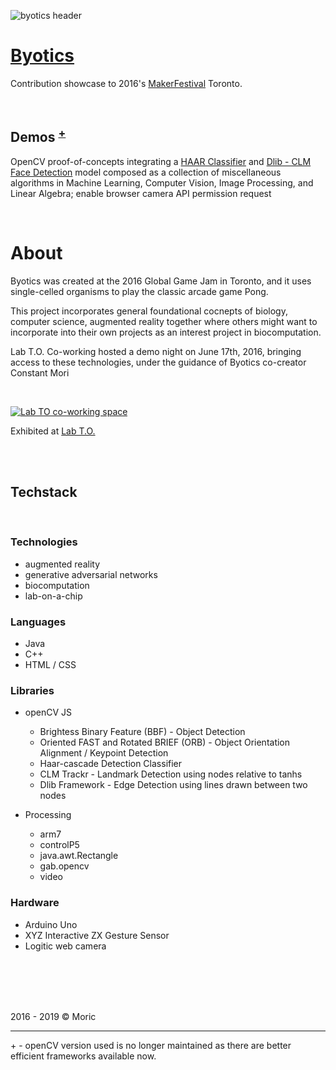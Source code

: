 ![byotics header](https://raw.githubusercontent.com/mori-c/byotics-makerfestival/gh-pages/assets/img/byotics-ggc16.jpg)

# [Byotics](https://github.com/mori-c/byotics)

Contribution showcase to 2016's [MakerFestival](https://web.archive.org/web/20160610063857/http://makerfestival.ca/events/hacking-biology-and-computing/) Toronto. 

<br>

## Demos  <sup>[+](#+)</sup>

OpenCV proof-of-concepts integrating a [HAAR Classifier](https://mori-c.github.io/byotics-makerfestival/jsfeat.html) and [Dlib - CLM Face Detection](https://mori-c.github.io/byotics-makerfestival/index.html) model composed as a collection of miscellaneous algorithms in Machine Learning, Computer Vision, Image Processing, and Linear Algebra; enable browser camera API permission  request

<br>

# About

Byotics was created at the 2016 Global Game Jam in Toronto, and it uses single-celled organisms to play the classic arcade game Pong. 

This project incorporates general foundational cocnepts of biology, computer science, augmented reality together where others might want to incorporate into their own projects as an interest project in biocomputation. 

Lab T.O. Co-working hosted a demo night on June 17th, 2016, bringing access to these technologies, under the guidance of Byotics co-creator Constant Mori

<br>

[![Lab TO co-working space](https://lh5.googleusercontent.com/p/AF1QipNtX2M2RjYCnmQ9dyrBNGlAPAY1h0rKmFAdSp-F)](https://www.google.ca/maps/place/Lab+T.O./@43.6616784,-79.445951,3a,75y,316.5h,90t/data=!3m8!1e1!3m6!1sAF1QipPQeT3lJORXcnvXi5H_JqYbZYpF_ih0OcRiON37!2e10!3e11!6shttps:%2F%2Flh5.googleusercontent.com%2Fp%2FAF1QipPQeT3lJORXcnvXi5H_JqYbZYpF_ih0OcRiON37%3Dw114-h120-k-no-pi-2.9338646-ya346.8976-ro-0-fo100!7i13312!8i6656!4m13!1m7!3m6!1s0x882b3440f33456b5:0xa119a88a076a4515!2s231+Wallace+Ave+Floor+2,+Toronto,+ON+M6H+1V5!3b1!8m2!3d43.6619056!4d-79.4460345!3m4!1s0x882b3440f2270695:0xac683293588c6348!8m2!3d43.6618812!4d-79.4460376#)

Exhibited at [Lab T.O.](https://labto.com/)

<br>
<br>

## Techstack

<br>

### Technologies

* augmented reality
* generative adversarial networks
* biocomputation
* lab-on-a-chip

### Languages

* Java
* C++
* HTML / CSS

### Libraries

* openCV JS
  * Brightess Binary Feature (BBF) - Object Detection
  * Oriented FAST and Rotated BRIEF (ORB) - Object Orientation Alignment / Keypoint Detection
  * Haar-cascade Detection Classifier
  * CLM Trackr - Landmark Detection using nodes relative to tanhs
  * Dlib Framework - Edge Detection using lines drawn between two nodes
  
* Processing
  * arm7
  * controlP5
  * java.awt.Rectangle
  * gab.opencv
  * video

### Hardware

* Arduino Uno
* XYZ Interactive ZX Gesture Sensor
* Logitic web camera


<br>
<br>
<br>
<br>

2016 - 2019 © Moric

---

<a name="+">+</a> - openCV version used is no longer maintained as there are better efficient frameworks available now. 


